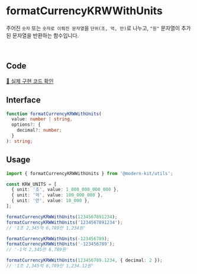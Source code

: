 # formatCurrencyKRWWithUnits

주어진 `숫자` 또는 `숫자로 이뤄진 문자열`을 `단위(조, 억, 만)`로 나누고, `"원"` 문자열이 추가된 문자열을 반환하는 함수입니다.

<br />

## Code
[🔗 실제 구현 코드 확인](https://github.com/modern-agile-team/modern-kit/blob/main/packages/utils/src/formatter/formatCurrencyKRWWithUnits/index.ts)

## Interface
```ts title="typescript"
function formatCurrencyKRWWithUnits(
  value: number | string,
  options?: {
    decimal?: number;
  }
): string;
```

## Usage
```ts title="typescript"
import { formatCurrencyKRWWithUnits } from '@modern-kit/utils';

const KRW_UNITS = [
  { unit: '조', value: 1_000_000_000_000 },
  { unit: '억', value: 100_000_000 },
  { unit: '만', value: 10_000 },
];

formatCurrencyKRWWithUnits(1234567891234);
formatCurrencyKRWWithUnits('1234567891234');
// '1조 2,345억 6,789만 1,234원'

formatCurrencyKRWWithUnits(-123456789);
formatCurrencyKRWWithUnits('-123456789');
// '-1억 2,345만 6,789원'

formatCurrencyKRWWithUnits(123456789.1234, { decimal: 2 });
// '1조 2,345억 6,789만 1,234.12원'
```
